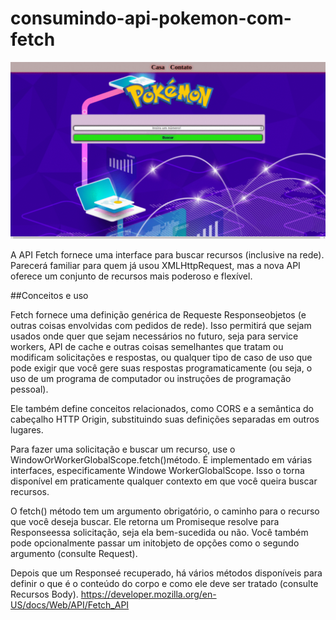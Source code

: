 # consumindo-api-pokemon-com-fetch

![Exemplo de como fuciona](https://github.com/Laudier2/consumindo-api-pokemon-com-fetch/blob/master/img/gitgif.gif)

A API Fetch fornece uma interface para buscar recursos (inclusive na rede). Parecerá familiar para quem já usou XMLHttpRequest, mas a nova API oferece um conjunto de recursos mais poderoso e flexível.

##Conceitos e uso  
 
Fetch fornece uma definição genérica de Requeste Responseobjetos (e outras coisas envolvidas com pedidos de rede). Isso permitirá que sejam usados ​​onde quer que sejam necessários no futuro, seja para service workers, API de cache e outras coisas semelhantes que tratam ou modificam solicitações e respostas, ou qualquer tipo de caso de uso que pode exigir que você gere suas respostas programaticamente (ou seja, o uso de um programa de computador ou instruções de programação pessoal).

Ele também define conceitos relacionados, como CORS e a semântica do cabeçalho HTTP Origin, substituindo suas definições separadas em outros lugares.

Para fazer uma solicitação e buscar um recurso, use o WindowOrWorkerGlobalScope.fetch()método. É implementado em várias interfaces, especificamente Windowe WorkerGlobalScope. Isso o torna disponível em praticamente qualquer contexto em que você queira buscar recursos.

O  fetch() método tem um argumento obrigatório, o caminho para o recurso que você deseja buscar. Ele retorna um Promiseque resolve para Responseessa solicitação, seja ela bem-sucedida ou não. Você também pode opcionalmente passar um initobjeto de opções como o segundo argumento (consulte Request).

Depois que um Responseé recuperado, há vários métodos disponíveis para definir o que é o conteúdo do corpo e como ele deve ser tratado (consulte Recursos Body).
https://developer.mozilla.org/en-US/docs/Web/API/Fetch_API
